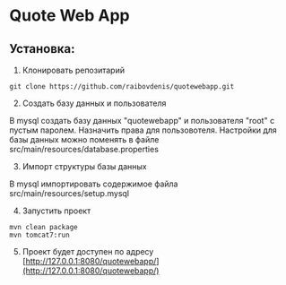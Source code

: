 # Quote Web App

## Установка:

1) Клонировать репозитарий
```
git clone https://github.com/raibovdenis/quotewebapp.git
```
2) Создать базу данных и пользователя

В mysql создать базу данных "quotewebapp" и пользователя "root" с пустым паролем. Назначить права для пользовотеля.
Настройки для базы данных можно поменять в файле src/main/resources/database.properties

3) Импорт структуры базы данных

В mysql импортировать содержимое файла src/main/resources/setup.mysql

4) Запустить проект
```
mvn clean package
mvn tomcat7:run
```
5) Проект будет доступен по адресу [http://127.0.0.1:8080/quotewebapp/](http://127.0.0.1:8080/quotewebapp/)
